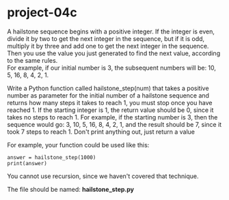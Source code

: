 # project-04c

A hailstone sequence begins with a positive integer. 
If the integer is even, divide it by two to get the next integer in the sequence, but if it is odd, multiply it by three and add one to get the next integer in the sequence. 
Then you use the value you just generated to find the next value, according to the same rules.  
For example, if our initial number is 3, the subsequent numbers will be: 10, 5, 16, 8, 4, 2, 1.

Write a Python function called hailstone_step(num) that takes a positive number as parameter for the initial number of a hailstone sequence and returns how many steps it takes to reach 1, you must stop once you have reached 1.
If the starting integer is 1, the return value should be 0, since it takes no steps to reach 1. 
For example, if the starting number is 3, then the sequence would go: 3, 10, 5, 16, 8, 4, 2, 1, and the result should be 7, since it took 7 steps to reach 1. 
Don't print anything out, just return a value

For example, your function could be used like this:
```
answer = hailstone_step(1000)
print(answer)
```

You cannot use recursion, since we haven't covered that technique.

The file should be named: **hailstone_step.py**
